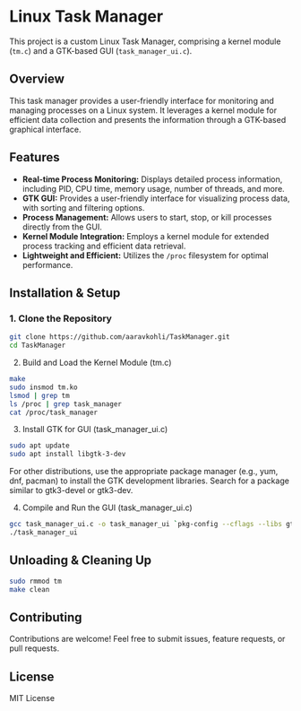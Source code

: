 # Linux Task Manager

This project is a custom Linux Task Manager, comprising a kernel module (`tm.c`) and a GTK-based GUI (`task_manager_ui.c`).

## Overview

This task manager provides a user-friendly interface for monitoring and managing processes on a Linux system. It leverages a kernel module for efficient data collection and presents the information through a GTK-based graphical interface.

## Features

*   **Real-time Process Monitoring:** Displays detailed process information, including PID, CPU time, memory usage, number of threads, and more.
*   **GTK GUI:** Provides a user-friendly interface for visualizing process data, with sorting and filtering options.
*   **Process Management:** Allows users to start, stop, or kill processes directly from the GUI.
*   **Kernel Module Integration:** Employs a kernel module for extended process tracking and efficient data retrieval.
*   **Lightweight and Efficient:** Utilizes the `/proc` filesystem for optimal performance.

## Installation & Setup

### 1. Clone the Repository

```bash
git clone https://github.com/aaravkohli/TaskManager.git
cd TaskManager 
```
2. Build and Load the Kernel Module (tm.c)

```bash
make
sudo insmod tm.ko
lsmod | grep tm  
ls /proc | grep task_manager 
cat /proc/task_manager 
```
3. Install GTK for GUI (task_manager_ui.c)

```bash
sudo apt update  
sudo apt install libgtk-3-dev
```

For other distributions, use the appropriate package manager (e.g., yum, dnf, pacman) to install the GTK development libraries. Search for a package similar to gtk3-devel or gtk3-dev.

4. Compile and Run the GUI (task_manager_ui.c)

```bash
gcc task_manager_ui.c -o task_manager_ui `pkg-config --cflags --libs gtk+-3.0`
./task_manager_ui
```

## Unloading & Cleaning Up


```bash
sudo rmmod tm
make clean
```

## Contributing
Contributions are welcome! Feel free to submit issues, feature requests, or pull requests.

## License
MIT License
